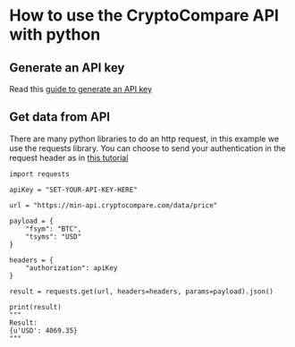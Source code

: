 # How to use the CryptoCompare API with python

## Generate an API key
Read this [guide to generate an API key](https://www.cryptocompare.com/coins/guides/how-to-use-our-api/)

## Get data from API 
There are many python libraries to do an http request, in this example we use the requests library.
You can choose to send your authentication in the request header as in [this tutorial](https://github.com/CryptoCompareLTD/api-guides/blob/master/python/api-tutorial-with-header.py)

```
import requests

apiKey = "SET-YOUR-API-KEY-HERE"

url = "https://min-api.cryptocompare.com/data/price"

payload = {
    "fsym": "BTC",
    "tsyms": "USD"
}

headers = {
    "authorization": apiKey
}

result = requests.get(url, headers=headers, params=payload).json()

print(result)
"""
Result: 
{u'USD': 4069.35}
"""

```
